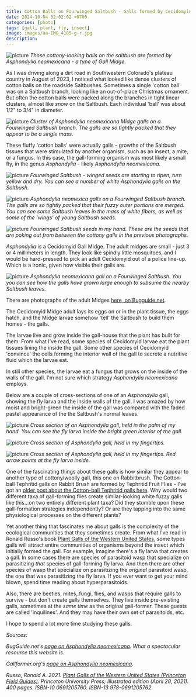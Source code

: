 ```yaml
---
title: Cotton Balls on Fourwinged Saltbush - Galls formed by Cecidomyid Midges
date: 2024-10-04 02:02:02 +0700
categories: [photo]
tags: [gall, plant, fly, insect]
image: images/aa-IMG_4185-g-r.jpg
description: 
---
```


![picture](images/aa-IMG_4185-g-r.jpg)
*Those cottony-looking balls on the saltbush are formed by _Asphondylia neomexicana_ \- a type of Gall Midge.*

As I was driving along a dirt road in Southwestern Colorado's plateau country in August of 2023, I noticed what looked like dense clusters of cotton balls on the roadside Saltbushes. Sometimes a single 'cotton ball' was on a Saltbush branch, looking like an out-of-place Christmas ornament. But often the cotton balls were packed along the branches in tight linear clusters, almost like _snow_ on the Saltbush. Each individual 'ball' was about 1/2" to 3/4" in diameter.

![picture](images/aa-IMG_4178-g-r.jpg)
*Cluster of _Asphondylia neomexicana_ Midge galls on a Fourwinged Saltbush branch. The galls are so tightly packed that they appear to be a single mass.*

These fluffy 'cotton balls' were actually galls - growths of the Saltbush tissues that were stimulated by another organism, such as an insect, a mite, or a fungus. In this case, the gall-forming organism was most likely a small fly, in the genus _Asphondylia_ - likely _Asphondylia neomexicana_.

![picture](images/20240922_102413-g-r.jpg)
*Fourwinged Saltbush - winged seeds are starting to ripen, turn yellow and dry. You can see a number of white _Asphondylia_ galls on the Saltbush.*

![picture](images/aa-IMG_4182-g-r.jpg)
*_Asphondylia neomexica_ galls on a Fourwinged Saltbush branch. The galls are so tightly packed that their fuzzy outer portions are merged. You can see some Saltbush leaves in the mass of white fibers, as well as some of the 'wings' of young Saltbush seeds.*

![picture](images/aa-IMG_4190-gr.jpg)
*Fourwinged Saltbush seeds in my hand. These are the seeds that are poking out from between the cottony galls in the previous photographs.*

_Asphondylia_ is a Cecidomyid Gall Midge. The adult midges are small - just 3 or 4 millimeters in length. They look like spindly little mosquitoes, and I would be hard-pressed to pick an adult Cecidomyid out of a police line-up. Which is a ironic, given how visible their galls are.

![picture](images/aa-IMG_4183-g-r.jpg)
*_Asphondylia neomexicana_ gall on a Fourwinged Saltbush. You you can see how the galls have grown large enough to subsume the nearby Saltbush leaves.*

There are photographs of the adult Midges [here, on Bugguide.net](https://bugguide.net/node/view/2048221/bgpage).

The Cecidomyid Midge adult lays its eggs on or in the plant tissue, the eggs hatch, and the Midge larvae somehow 'tell' the Saltbush to build them homes - the galls.

The larvae live and grow inside the gall-house that the plant has built for them. From what I've read, some species of Cecidomyid larvae eat the plant tissues lining the inside the gall. Some other species of Cecidomyid 'convince' the cells forming the interior wall of the gall to secrete a nutritive fluid which the larvae eat.

In still other species, the larvae eat a fungus that grows on the inside of the walls of the gall. I'm not sure which strategy _Asphondylia neomexicana_ employs.

Below are a couple of cross-sections of one of an _Asphondylia_ gall, showing the fly larva and the inside walls of the gall. I was amazed by how moist and bright-green the inside of the gall was compared with the faded pastel appearance of the the Saltbush's normal leaves.

![picture](images/aa-IMG_4192-g-r.jpg)
*Cross section of an _Asphondylia_ gall, held in the palm of my hand. You can see the fly larva inside the bright green interior of the gall.*

![picture](images/aa-IMG_4195-g-r.jpg)
*Cross section of _Asphondylia_ gall, held in my fingertips.*

![picture](images/aa-IMG_4195-g-r-arrow.jpg)
*Cross section of _Asphondylia_ gall, held in my fingertips. Red arrow points at the fly larva inside.*

One of the fascinating things about these galls is how similar they appear to another type of cottony/woolly gall, this one on Rabbitbrush. The Cotton-ball Tephritid galls on Rabbit Brush are formed by Tephritid Fruit Flies - I've got an [older post about the Cotton-ball Tephritid galls here](https://tightloop.com/blog/2022/03/08/rabbitbrush-gall-cotton-gall-tephritid/). Why would two different taxa of gall-forming flies create similar-looking white fuzzy galls like this...on two entirely different plant taxa? Did they stumble upon these gall-formation strategies independently? Or are they tapping into the same physiological processes on the different plants?

Yet another thing that fascinates me about galls is the complexity of the ecological communities that they sometimes create. From what I've read in Ronald Russo's book [Plant Galls of the Western United States](https://www.amazon.com/Western-United-States-Princeton-Guides/dp/0691205760), some types galls will attract entire communities of organisms beyond the insect which initially formed the gall. For example, imagine there's a fly larva that creates a gall. In some cases there are species of parasitoid wasp that specialize on parasitizing _that_ species of gall-forming fly larva. And then there are other species of wasp that specialize on parasitizing the _original_ parasitoid wasp, the one that was parasitizing the fly larva. If you ever want to get your mind blown, spend time reading about hyperparasitoids.

Also, there are beetles, mites, fungi, flies, and wasps that require galls to survive - but don't create galls themselves. They live inside pre-existing galls, sometimes at the _same time_ as the original gall-former. These guests are called 'inquilines'. And they may have their own set of parasitoids, etc.

I hope to spend a lot more time studying these galls.

_Sources:_

_BugGuide.net's [page on Asphondylia neomexicana](https://bugguide.net/node/view/1452034). What a spectacular resource this website is._

_Gallformer.org's [page on Asphondylia neomexicana](https://gallformers.org/gall/1779)._

_Russo, Ronald A. 2021. [Plant Galls of the Western United States (Princeton Field Guides)](https://www.amazon.com/Western-United-States-Princeton-Guides/dp/0691205760). Princeton University Press; Illustrated edition (April 20, 2021). 400 pages. ISBN-10 0691205760. ISBN-13  978-0691205762._
